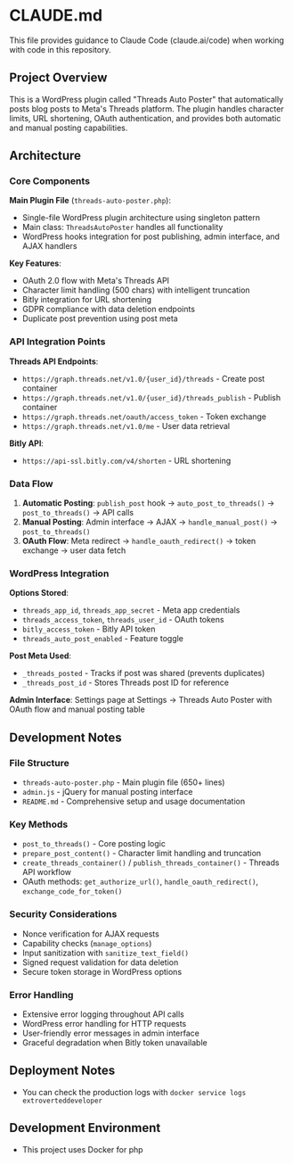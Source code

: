 # CLAUDE.md

This file provides guidance to Claude Code (claude.ai/code) when working with code in this repository.

## Project Overview

This is a WordPress plugin called "Threads Auto Poster" that automatically posts blog posts to Meta's Threads platform. The plugin handles character limits, URL shortening, OAuth authentication, and provides both automatic and manual posting capabilities.

## Architecture

### Core Components

**Main Plugin File** (`threads-auto-poster.php`):
- Single-file WordPress plugin architecture using singleton pattern
- Main class: `ThreadsAutoPoster` handles all functionality
- WordPress hooks integration for post publishing, admin interface, and AJAX handlers

**Key Features**:
- OAuth 2.0 flow with Meta's Threads API
- Character limit handling (500 chars) with intelligent truncation
- Bitly integration for URL shortening
- GDPR compliance with data deletion endpoints
- Duplicate post prevention using post meta

### API Integration Points

**Threads API Endpoints**:
- `https://graph.threads.net/v1.0/{user_id}/threads` - Create post container
- `https://graph.threads.net/v1.0/{user_id}/threads_publish` - Publish container
- `https://graph.threads.net/oauth/access_token` - Token exchange
- `https://graph.threads.net/v1.0/me` - User data retrieval

**Bitly API**:
- `https://api-ssl.bitly.com/v4/shorten` - URL shortening

### Data Flow

1. **Automatic Posting**: `publish_post` hook → `auto_post_to_threads()` → `post_to_threads()` → API calls
2. **Manual Posting**: Admin interface → AJAX → `handle_manual_post()` → `post_to_threads()`
3. **OAuth Flow**: Meta redirect → `handle_oauth_redirect()` → token exchange → user data fetch

### WordPress Integration

**Options Stored**:
- `threads_app_id`, `threads_app_secret` - Meta app credentials
- `threads_access_token`, `threads_user_id` - OAuth tokens
- `bitly_access_token` - Bitly API token
- `threads_auto_post_enabled` - Feature toggle

**Post Meta Used**:
- `_threads_posted` - Tracks if post was shared (prevents duplicates)
- `_threads_post_id` - Stores Threads post ID for reference

**Admin Interface**: Settings page at Settings → Threads Auto Poster with OAuth flow and manual posting table

## Development Notes

### File Structure
- `threads-auto-poster.php` - Main plugin file (650+ lines)
- `admin.js` - jQuery for manual posting interface
- `README.md` - Comprehensive setup and usage documentation

### Key Methods
- `post_to_threads()` - Core posting logic
- `prepare_post_content()` - Character limit handling and truncation
- `create_threads_container()` / `publish_threads_container()` - Threads API workflow
- OAuth methods: `get_authorize_url()`, `handle_oauth_redirect()`, `exchange_code_for_token()`

### Security Considerations
- Nonce verification for AJAX requests
- Capability checks (`manage_options`)
- Input sanitization with `sanitize_text_field()`
- Signed request validation for data deletion
- Secure token storage in WordPress options

### Error Handling
- Extensive error logging throughout API calls
- WordPress error handling for HTTP requests
- User-friendly error messages in admin interface
- Graceful degradation when Bitly token unavailable

## Deployment Notes

- You can check the production logs with `docker service logs extroverteddeveloper`

## Development Environment

- This project uses Docker for php